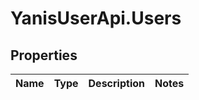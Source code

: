 # YanisUserApi.Users

## Properties
Name | Type | Description | Notes
------------ | ------------- | ------------- | -------------
